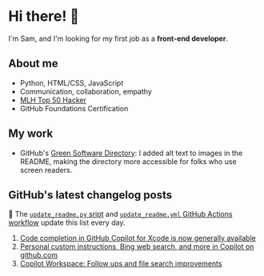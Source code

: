 # Hi there! 👋

I'm Sam, and I'm looking for my first job as a **front-end developer**.

## About me

* Python, HTML/CSS, JavaScript
* Communication, collaboration, empathy
* [MLH Top 50 Hacker](https://top.mlh.io/2023)
* GitHub Foundations Certification

## My work

* GitHub's [Green Software Directory](https://github.com/github/GreenSoftwareDirectory): I added alt text to images in the README, making the directory more accessible for folks who use screen readers.

## GitHub's latest changelog posts
🤖 The [`update_readme.py` sript](./update_readme.py) and [`update_readme.yml` GitHub Actions workflow](.github/workflows/update_readme.yml) update this list every day.

1. <a href='https://github.blog/changelog/2025-02-14-code-completion-in-github-copilot-for-xcode-is-now-generally-available'>Code completion in GitHub Copilot for Xcode is now generally available</a>
2. <a href='https://github.blog/changelog/2025-02-14-personal-custom-instructions-bing-web-search-and-more-in-copilot-on-github-com'>Personal custom instructions, Bing web search, and more in Copilot on github.com</a>
3. <a href='https://github.blog/changelog/2025-02-14-copilot-workspace-follow-ups-and-file-search-improvements'>Copilot Workspace: Follow ups and file search improvements</a>
